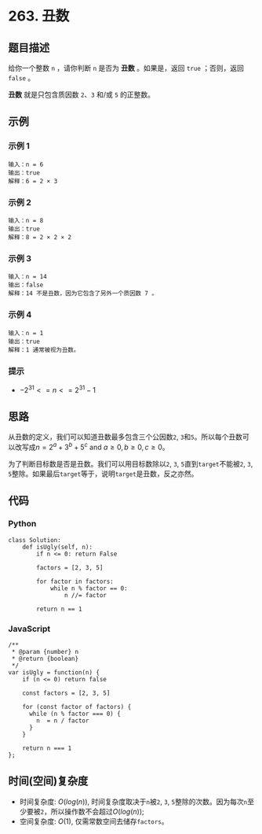 # 263. 丑数

## 题目描述
给你一个整数 `n` ，请你判断 `n` 是否为 **丑数** 。如果是，返回 `true` ；否则，返回 `false` 。

**丑数** 就是只包含质因数 `2`、`3` 和/或 `5` 的正整数。

## 示例
### 示例 1
```
输入：n = 6
输出：true
解释：6 = 2 × 3
```

### 示例 2
```
输入：n = 8
输出：true
解释：8 = 2 × 2 × 2
```

### 示例 3
```
输入：n = 14
输出：false
解释：14 不是丑数，因为它包含了另外一个质因数 7 。
```

### 示例 4
```
输入：n = 1
输出：true
解释：1 通常被视为丑数。
```

### 提示
- $-2^31 <= n <= 2^31 - 1$

## 思路
从丑数的定义，我们可以知道丑数最多包含三个公因数`2`, `3`和`5`。所以每个丑数可以改写成$n = 2 ^ {a} + 3 ^ {b} + 5 ^ {c}$ and $a \geq 0, b \geq 0, c \geq 0$。

为了判断目标数是否是丑数。我们可以用目标数除以`2`, `3`, `5`直到`target`不能被`2`, `3`, `5`整除。如果最后`target`等于，说明`target`是丑数，反之亦然。

## 代码
### Python
```
class Solution:
    def isUgly(self, n):
        if n <= 0: return False

        factors = [2, 3, 5]

        for factor in factors:
            while n % factor == 0:
                n //= factor
        
        return n == 1
```

### JavaScript
```
/**
 * @param {number} n
 * @return {boolean}
 */
var isUgly = function(n) {
    if (n <= 0) return false

    const factors = [2, 3, 5]

    for (const factor of factors) {
      while (n % factor === 0) {
        n  = n / factor
      }
    }
    
    return n === 1
};
```

## 时间(空间)复杂度
- 时间复杂度: $O(log(n))$, 时间复杂度取决于`n`被`2`, `3`, `5`整除的次数。因为每次`n`至少要被`2`，所以操作数不会超过$O(log(n))$;
- 空间复杂度: $O(1)$, 仅需常数空间去储存`factors`。